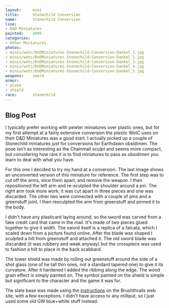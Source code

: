 ```yaml
---
layout:     mini
title:      Stonechild Conversion
name:       Stonechild Conversion
line:       
- D&D Miniatures
painted:    2005
categories:
- Other Miniatures
photos:
- minis/wotc/DnDMiniatures-Stonechild-Conversion-Dankel_1.jpg
- minis/wotc/DnDMiniatures-Stonechild-Conversion-Dankel_2.jpg
- minis/wotc/DnDMiniatures-Stonechild-Conversion-Dankel_3.jpg
- minis/wotc/DnDMiniatures-Stonechild-Conversion-Dankel_4.jpg
- minis/wotc/DnDMiniatures-Stonechild-Conversion-Dankel_5.jpg
weapons:    sword
armor:      
- plate
- shield
race:       stonechild
---
```


## Blog Post

I typically prefer working with pewter miniatures over plastic ones, but for my first attempt at a fairly extensive conversion the plastic WotC uses on their D&D Miniatures was a good start. I actually picked up a couple of Stonechild miniatures just for conversions for Earthdawn obsidimen. The pose isn't as interesting as the Chainmail sculpt and seems more compact, but considering how rare it is to find miniatures to pass as obsidimen you learn to deal with what you have.

For this one I decided to try my hand at a conversion. The last image shows an unconverted version of this miniature for reference. The first step was to cut off the arms, slice them apart, and remove the weapon. I then repositioned the left arm and re-sculpted the shoulder around a pin. The right arm took more work; it was cut apart in three pieces and one was discarded. The other two were connected with a couple of pins and a greenstuff joint. I then resculpted the arm from greenstuff and pinned it to the body.

I didn't have any plasticard laying around, so the sword was carved from a fake credit card that came in the mail. It's made of two pieces glued together to give it width. The sword itself is a replica of a falcata, which I scaled down from a picture found online. After the blade was shaped I sculpted a hilt from greenstuff and attached it. The old sword blade was discarded (it was rubbery and weak anyway) but the crosspiece was used to fashion a hilt to place in the back scabbard.

The tower shield was made by rolling out greenstuff around the side of a shot glass (one of he tall thin ones, not a standard tapered one) to give it its curvature. After it hardened I added the ribbing along the edge. The wood grain effect is simply painted on. The symbol painted on the shield is simple but significant to the character and the game it was for.

The slate base was made using the [instructions](http://archive.brushthralls.com/basing/slate-bases-2.html) on the Brushthralls web site, with a few exceptions. I didn't have access to any milliput, so I just used some old GW blue+white stuff instead.